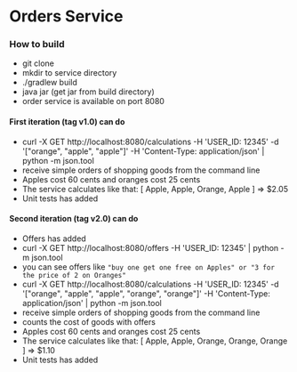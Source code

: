 # Orders Service
### How to build
- git clone
- mkdir to service directory
- ./gradlew build
- java jar (get jar from build directory)
- order service is available on port 8080

#### First iteration (tag v1.0) can do

- curl -X GET http://localhost:8080/calculations -H 'USER_ID: 12345' -d '["orange", "apple", "apple"]' -H 'Content-Type: application/json' | python -m json.tool
- receive simple orders of shopping goods from the command line
- Apples cost 60 cents and oranges cost 25 cents
- The service calculates like that: [ Apple, Apple, Orange, Apple ] => $2.05
- Unit tests has added

#### Second iteration (tag v2.0) can do

- Offers has added
- curl -X GET http://localhost:8080/offers -H 'USER_ID: 12345' | python -m json.tool
- you can see offers like ```"buy one get one free on Apples" or "3 for the price of 2 on Oranges"```
- curl -X GET http://localhost:8080/calculations -H 'USER_ID: 12345' -d '["orange", "apple", "apple", "orange", "orange"]' -H 'Content-Type: application/json' | python -m json.tool
- receive simple orders of shopping goods from the command line
- counts the cost of goods with offers
- Apples cost 60 cents and oranges cost 25 cents
- The service calculates like that: [ Apple, Apple, Orange, Orange, Orange ] => $1.10
- Unit tests has added
  
